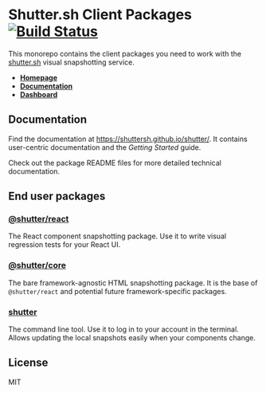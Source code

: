 # Shutter.sh Client Packages [![Build Status](https://travis-ci.org/shuttersh/shutter.svg?branch=master)](https://travis-ci.org/shuttersh/shutter)

This monorepo contains the client packages you need to work with the [shutter.sh](https://shutter.sh/) visual snapshotting service.

* [**Homepage**](https://shutter.sh/)<br />
* [**Documentation**](https://shuttersh.github.io/shutter/)<br />
* [**Dashboard**](https://shutter.sh/dashboard)


## Documentation

Find the documentation at <https://shuttersh.github.io/shutter/>. It contains user-centric documentation and the *Getting Started* guide.

Check out the package README files for more detailed technical documentation.


## End user packages

### [@shutter/react](./packages/react/README.md)

The React component snapshotting package. Use it to write visual regression tests for your React UI.

### [@shutter/core](./packages/core/README.md)

The bare framework-agnostic HTML snapshotting package. It is the base of `@shutter/react` and potential future framework-specific packages.

### [shutter](./packages/shutter/README.md)

The command line tool. Use it to log in to your account in the terminal. Allows updating the local snapshots easily when your components change.


## License

MIT
